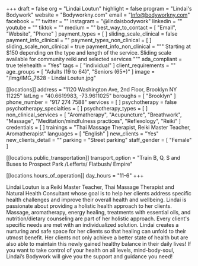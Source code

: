 +++
draft = false
org = "Lindai Loutun"
highlight = false
program = "Lindai's Bodywork"
website = "Bodyworkny.com"
email = "Info@bodyworkny.com"
facebook = ""
twitter = ""
instagram = "@lindaisbodywork"
linkedin = ""
youtube = ""
tiktok = ""
medium = ""
best_way_to_contact = [ "Email", "Website", "Phone" ]
payment_types = [ ]
sliding_scale_clinical = false
payment_info_clinical = ""
payment_types_non_clinical = [ ]
sliding_scale_non_clinical = true
payment_info_non_clinical = """
Starting at $150 depending on the type and length of the service. 
Sliding scale available for community reiki and selected services """
ada_compliant = true
telehealth = "Yes"
tags = [ "individual" ]
client_requirements = ""
age_groups = [ "Adults (19 to 64)", "Seniors (65+)" ]
image = "/img/IMG_7628 - Lindai Loutun.jpg"

[[locations]]
address = "1120 Washington Ave, 2nd Floor, Brooklyn NY 11225"
latLng = "40.6619983, -73.9611025"
boroughs = [ "Brooklyn" ]
phone_number = "917 274 7588"
services = [ ]
psychotherapy = false
psychotherapy_specialties = [ ]
psychotherapy_types = [ ]
non_clinical_services = [
  "Aromatherapy",
  "Acupuncture",
  "Breathwork",
  "Massage",
  "Meditation/mindfulness practices",
  "Reflexology",
  "Reiki"
]
credentials = [ ]
trainings = "Thai Massage Therapist, Reiki Master Teacher, Aromatherapist"
languages = [ "English" ]
new_clients = "Yes"
new_clients_detail = ""
parking = "Street parking"
staff_gender = [ "Female" ]

  [[locations.public_transportation]]
  transport_option = "Train B, Q, S and Buses to Prospect Park /Lefferts/ Flatbush/ Empire"

  [[locations.hours_of_operation]]
  day_hours = "11-6"
+++

Lindai Loutun is a Reiki Master Teacher, Thai Massage Therapist and Natural Health Consultant whose goal is to help her clients address specific health challenges and improve their overall health and wellbeing. Lindai is passionate about providing a holistic health approach to her clients. Massage, aromatherapy, energy healing, treatments with essential oils, and nutrition/dietary counseling are part of her holistic approach. Every client's specific needs are met with an individualized solution. Lindai creates a nurturing and safe space for her clients so that healing can unfold to their utmost benefit. Her clients not only achieve a better state of health but are also able to maintain this newly gained healthy balance in their daily lives! If you want to take control of your health on all levels, mind-body-soul, Lindai’s Bodywork will give you the support and guidance you need!  
